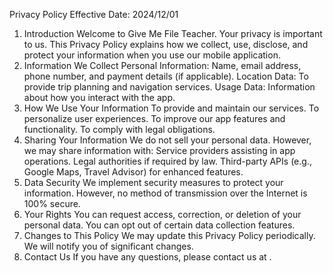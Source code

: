 Privacy Policy
Effective Date: 2024/12/01
1. Introduction Welcome to Give Me File Teacher. Your privacy is important to us. This Privacy Policy explains how we collect, use, disclose, and protect your information when you use our mobile application.
2. Information We Collect
Personal Information: Name, email address, phone number, and payment details (if applicable).
Location Data: To provide trip planning and navigation services.
Usage Data: Information about how you interact with the app.
3. How We Use Your Information
To provide and maintain our services.
To personalize user experiences.
To improve our app features and functionality.
To comply with legal obligations.
4. Sharing Your Information We do not sell your personal data. However, we may share information with:
Service providers assisting in app operations.
Legal authorities if required by law.
Third-party APIs (e.g., Google Maps, Travel Advisor) for enhanced features.
5. Data Security We implement security measures to protect your information. However, no method of transmission over the Internet is 100% secure.
6. Your Rights
You can request access, correction, or deletion of your personal data.
You can opt out of certain data collection features.
7. Changes to This Policy We may update this Privacy Policy periodically. We will notify you of significant changes.
8. Contact Us If you have any questions, please contact us at .